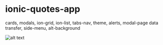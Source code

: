 # ionic-quotes-app
cards, modals, ion-grid, ion-list, tabs-nav, theme, alerts, modal-page data transfer, side-menu, alt-background

![alt text](screenshots/test.jpeg "Description goes here")
